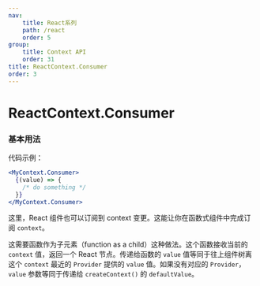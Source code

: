 ```yaml
---
nav:
    title: React系列
    path: /react
    order: 5
group:
    title: Context API
    order: 31
title: ReactContext.Consumer
order: 3
---
```


# ReactContext.Consumer

### 基本用法

代码示例：

```jsx | pure
<MyContext.Consumer>
  {(value) => {
    /* do something */
  }}
</MyContext.Consumer>
```

这里，React 组件也可以订阅到 context 变更。这能让你在函数式组件中完成订阅 `context`。

这需要函数作为子元素（function as a child）这种做法。这个函数接收当前的 `context` 值，返回一个 React 节点。传递给函数的 `value` 值等同于往上组件树离这个 `context` 最近的 `Provider` 提供的 `value` 值。如果没有对应的 `Provider`，`value` 参数等同于传递给 `createContext()` 的 `defaultValue`。
